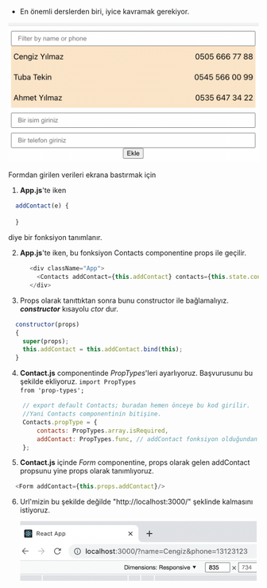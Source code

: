 * En önemli derslerden biri, iyice kavramak gerekiyor.

![](2022-04-04-13-29-13.png)

Formdan girilen verileri ekrana bastırmak için 

1. **App.js**'te iken

```js script
  addContact(e) {
    
  }
```

diye bir fonksiyon tanımlanır.

2. **App.js**'te iken, bu fonksiyon Contacts componentine props ile geçilir.
```js script
      <div className="App">
        <Contacts addContact={this.addContact} contacts={this.state.contacts} />
      </div>
```
3. Props olarak tanıttıktan sonra bunu constructor ile bağlamalıyız. ***constructor*** kısayolu *ctor* dur.
```js script
  constructor(props)
  {
    super(props);
    this.addContact = this.addContact.bind(this); 
  }
```
4. **Contact.js** componentinde *PropTypes*'leri ayarlıyoruz. 
Başvurusunu bu şekilde ekliyoruz. <code>import PropTypes from 'prop-types';</code>
```js script
    // export default Contacts; buradan hemen önceye bu kod girilir. 
    //Yani Contacts componentinin bitişine.
    Contacts.propType = {
        contacts: PropTypes.array.isRequired,
        addContact: PropTypes.func, // addContact fonksiyon olduğundan
    };
```
5. **Contact.js** içinde *Form* componentine, props olarak gelen
addContact propsunu yine props olarak tanımlıyoruz.
```js script
  <Form addContact={this.props.addContact}/>
```
6. Url'mizin bu şekilde değilde "http://localhost:3000/" şeklinde kalmasını istiyoruz.

   <img src="2022-04-04-16-42-39.png" height="120">